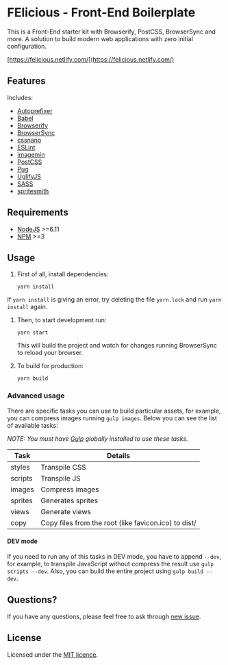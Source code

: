 # FElicious - Front-End Boilerplate

This is a Front-End starter kit with Browserify, PostCSS, BrowserSync and more. A solution to build modern web applications with zero initial configuration.

[https://felicious.netlify.com/](https://felicious.netlify.com/)

## Features

Includes:

* [Autoprefixer](https://github.com/postcss/autoprefixer)
* [Babel](https://babeljs.io/)
* [Browserify](http://browserify.org/)
* [BrowserSync](https://www.browsersync.io/)
* [cssnano](http://cssnano.co/)
* [ESLint](http://eslint.org/)
* [imagemin](https://github.com/gruntjs/grunt-contrib-imagemin)
* [PostCSS](https://github.com/postcss/postcss)
* [Pug](https://pugjs.org/)
* [UglifyJS](https://github.com/terinjokes/gulp-uglify)
* [SASS](http://sass-lang.com/)
* [spritesmith](https://github.com/twolfson/gulp.spritesmith)

## Requirements 

* [NodeJS](https://nodejs.org/en/download/) >=6.11
* [NPM](https://nodejs.org/en/download/) >=3

## Usage

1. First of all, install dependencies:

    ```
    yarn install
    ```

If `yarn install` is giving an error, try deleting the file `yarn.lock` and run `yarn install` again.

1. Then, to start development run:

    ```
    yarn start
    ```

    This will build the project and watch for changes running BrowserSync to reload your browser.

1. To build for production:

    ```
    yarn build
    ```

### Advanced usage

There are specific tasks you can use to build particular assets, for example, you can compress images running `gulp images`. Below you can see the list of available tasks:

*NOTE: You must have [Gulp](https://gulpjs.com/) globally installed to use these tasks.*

|Task|Details|
|-|-|
|styles|Transpile CSS|
|scripts|Transpile JS|
|images|Compress images|
|sprites|Generates sprites|
|views|Generate views|
|copy|Copy files from the root (like favicon.ico) to dist/|

#### DEV mode

If you need to run any of this tasks in DEV mode, you have to append `--dev`, for example, to transpile JavaScript without compress the result use `gulp scripts --dev`. Also, you can build the entire project using `gulp build --dev`.

## Questions?

If you have any questions, please feel free to ask through [new issue](https://github.com/jrobinsonc/felicious/issues/new).

## License

Licensed under the [MIT licence](https://github.com/jrobinsonc/felicious/blob/master/LICENSE).
